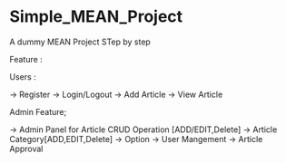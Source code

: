 # Simple_MEAN_Project
 A dummy MEAN Project STep by step


 Feature : 

 Users : 

 -> Register
 -> Login/Logout
 -> Add Article
 -> View Article

 Admin Feature;

 -> Admin Panel for Article CRUD Operation [ADD/EDIT,Delete]
 -> Article Category[ADD,EDIT,Delete]
 -> Option
 -> User Mangement
 -> Article Approval
